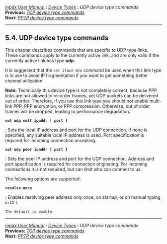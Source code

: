 [*mpdx User Manual*](README.md) **:** [*Device Types*](mpd42.md)
**:** *UDP device type commands*\
**Previous:** [*TCP device type commands*](mpd45.md)\
**Next:** [*PPTP device type commands*](mpd47.md)

------------------------------------------------------------------------

## 5.4. UDP device type commands

This chapter describes commands that are specific to UDP type links.
These commands apply to the currently active link, and are only valid if
the currently active link has type **udp**.

It is suggested that the `set iface mtu` command be used when this link
type is in use to avoid IP fragmentation if you want to get something
better channel utilization.

**Note:** Technically this device type is not completely correct,
because PPP links are not allowed to re-order frames, yet UDP packets
can be delivered out of order. Therefore, if you use this link type you
should not enable multi-link PPP, PPP encryption, or PPP compression.
Otherwise, out of order frames will be dropped, leading to performance
degradation.

**`set udp self ipaddr [ port ]`**

:   Sets the local IP address and port for the UDP connection. If none
    is specified, any suitable local IP address is used. Port
    specification is required for incoming connection accepting.

**`set udp peer ipaddr [ port ]`**

:   Sets the peer IP address and port for the UDP connection. Address
    and port specification is required for connection originating. For
    incoming connections it is not required, but can limit who can
    connect to us.

The following options are supported:

**`resolve-once`**

:   Enables resolving peer address only once, on startup, or on manual
    typing in CLI.

    The default is enable.

------------------------------------------------------------------------

[*mpdx User Manual*](README.md) **:** [*Device Types*](mpd42.md)
**:** *UDP device type commands*\
**Previous:** [*TCP device type commands*](mpd45.md)\
**Next:** [*PPTP device type commands*](mpd47.md)

